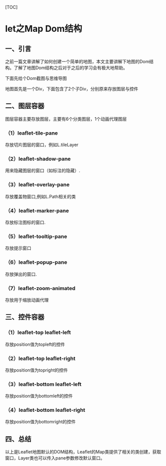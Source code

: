 [TOC]
# let之Map Dom结构

## 一、引言

 

之前一篇文章讲解了如何创建一个简单的地图，本文主要讲解下地图的Dom结构。了解了地图Dom结构之后对于之后的学习会有极大地帮助。

下面先给个Dom截图与思维导图



 地图首先是一个Div，下面包含了2个子Div，分别原来存放图层与控件

## 二、图层容器

图层容器主要存放图层，主要有6个分类图层，1个动画代理图层

### （1）leaflet-tile-pane

存放切片图层的窗口，例如L.tileLayer

### （2）leaflet-shadow-pane

用来隐藏图层的窗口（如标注的隐藏）.

### （3）leaflet-overlay-pane

存放覆盖物窗口,例如L.Path相关的类

### （4）leaflet-marker-pane

存放标注图标的窗口.

### （5）leaflet-tooltip-pane

存放提示窗口

### （6）leaflet-popup-pane

存放弹出的窗口.

### （7）leaflet-zoom-animated

存放用于缩放动画代理

## 三、控件容器

### （1）leaflet-top leaflet-left

存放position值为topleft的控件

### （2）leaflet-top leaflet-right

存放position值为topright的控件

### （3）leaflet-bottom leaflet-left

存放position值为bottomleft的控件

### （4）leaflet-bottom leaflet-right

存放position值为bottomright的控件

## 四、总结

以上是Leaflet地图默认的DOM结构，Leaflet的Map类提供了相关的类创建，获取窗口，Layer类也可以传入pane参数修改默认窗口。